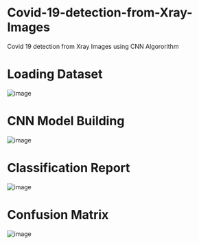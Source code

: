 # Covid-19-detection-from-Xray-Images
Covid 19 detection from Xray Images using CNN Algororithm 

# Loading Dataset
![image](https://github.com/HarshAmin01/Covid-19-detection-from-Xray-Images/assets/101825662/dc7cc9d3-8d0d-400a-9fd6-52dddf1de90b)

# CNN Model Building
![image](https://github.com/HarshAmin01/Covid-19-detection-from-Xray-Images/assets/101825662/c67c49a8-1a1e-4fcc-83c7-a5cc6f04c8a8)

# Classification Report
![image](https://github.com/HarshAmin01/Covid-19-detection-from-Xray-Images/assets/101825662/5fbceb60-683c-40b8-8b99-6e90a17ff9db)

# Confusion Matrix
![image](https://github.com/HarshAmin01/Covid-19-detection-from-Xray-Images/assets/101825662/05b85220-d137-4319-af86-ec7186cd048b)





